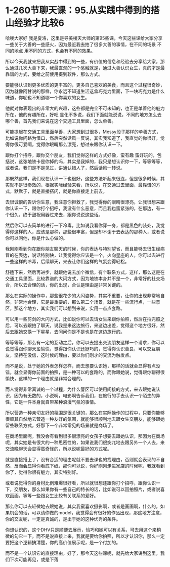 # 1-260节聊天课：95.从实践中得到的搭山经验才比较6

哈喽大家好 我是夏洛，这里是导美楼天大师的第95些课，今天这些课给大家分享一些关于大善的一些感火，因为最近我去拍了很多大善的事情，在不同的场景 不同的地点 用不同的方式，也会有不同的效果。

所以今天我就来把我从实战中得到的一些，有价值的信息和经验去分享给大家，那么通过几次大善下来，我最直观的一个感触就是，通过大善认识女生，真的才是最靠谱的方式，要给之前使用摄到软件，那么方式。

要能够认识到更多优质的更丰富的，更多自己喜欢的美食，而且这个过程很奇妙，因为就像阿甘说的那样，你永远不知道生活这盒巧克力里面，下一块巧克力是什么味道，你呢也不知道哪一个你喜欢的女生。

他就对你表现出的非常大的兴趣，这些都是完全不可未知的，也正是单善他的魅力所在，他的有趣所在，好吧 显化不多说，我们下面就能说说，不同的地方怎么去哪个善，首先我们来说在这个交通工具里面，怎么单善。

可能提起在交通工具里面单善，大家想到过很多，Messy段子那样的单善方式，比如说你问路为借口，然后突然话风一反说，其实我知道了，我直觉的你很好，觉得你很可爱啊，觉得你眼睛那么漂亮，想过来跟你认识一下。

跟你打个招呼，跟你交个朋友，我们觉得这样的方式好像，蛮有趣 蛮好玩的，包括说，这张地铁卡是你掉的吗，其实是我掉的，我只是想认识你一下，等等等等，或者说，我们是不是见过，讲通认错人了，然后话风一转说。

那既然这样，我们现在认识一下也很好，这些方法听起来很连，但是很多时候，其实就不是很奏效的，根据实际经验来看，所以说，在交通过去里面，最靠谱的方式，默默于，就是直接搭闪，就是你直接走上前去。

去很诚恨的告诉你生意，我注意你担救了，我觉得你的眼睛很漂亮，让我很想来跟你认识一下，跟你打个招呼，我没有什么恶意，而且我也蛮紧张的，在那边，有一个很久，终于鼓祝用器过来去，跟你说说这些话。

然后你可以去简单的进行一下冷毒，比如说我看你穿一身，都是黑色的装处，我觉得你这样的人，应该是那种，那些很丰富，但是却不谢于去表达的那种人，或者说你可以问他，你是什么心做的。

我刚刚看到你在跟你朋友聊天的时候，你的表达与特别望省，而且能够去很生经病冒的在表达，说话特别快，让我觉得你应该是一个，火向星座的人，你可以去进行一些这样的冷毒，后续聊天，来去让你们这样的气氛变得轻松。

舒适下来，然后再进步，就跟他说去加个微信，有个联系方式，这样，那么这是在交通工具里面，比较靠谱的大闪方式，因为地铁本身并不是一个，非常好的社交场合，所以去合理的话，你的出现，合认是理由是非常关键的。

那么在实际的操作中，那些很花少的大闪姿势，其实不重要，让你的出现非常地自然，非常地合理，它是最重要的，那么第二个场景，就是在一些流行点，一些景区，那这个地方，其实我们可以想到来说，实用一点点套路。

可以用一些剪剑的大闪方式，比如说你可以去请女生来跟你拍照，然后在拍完照之后，可以去跟拍了聊天，说我是来这边旅行，来这边出差，觉得这个地方很好，然后去跟她交换一下星星，去问问你是不是也是在这边旅行的。

等等等等，那么有一定的互动之后，你可以去提出交流朋友这样一个请求，你可以说觉得跟你聊天蛮愉快，觉得跟你认识还挺巧的，觉得你认识善良，可以交互朋友，坚持在没信，这时候的理由，要以你们刚才的交流为触发点。

而不是说，处于她的外表怎样怎样，而去想要认识她，那样的话就会显得有点没错，就会显得你前面的拍照，是一种可以的套路的，而你跟她说，觉得跟你聊得很愉快，这样的一个理由就是非常合理的。

而人觉得非常真诚的一个过程，为什么警区可以使用间接的方式，来去跟她说认识，因为有无数的，小说啊，电影啊告诉我们，在旅行的手去认识一个陌生的异性，它是一件本身就自带某种浪漫气氛的事情。

所以营造一种亲切友好的氛围是很关键的，那么在实际操作的过程中，只要你能够很顺其自然地去营造一种友好的氛围，就能够很顺利地去跟女生交朋友，能够跟她留些联系方式，好那下一个非常常见的场景就是商场了。

在商场里面呢，我没会有看到很多很漂亮的女孩子想要去跟她认识，那因为在商场呢，其实她是有很大的一种思密性的，如果说我们很突兀地去跟另外一个人去，来交流晚聊天会显得蛮奇怪的，所以说呢最好的方式呢。

就是直接搭上了，没有合适的理由呢就不要去课也的找理由，否则就会表现的不自然，反而会显得你看底下纸，那你可以说，你好刚刚走进家店的时候呢，我就看到你了，觉得你很有魅力，其实特别好。

或者说觉得你的身材比例难爆很好看，所以就很想还跟你打个招呼，跟你认识一下，交朋友，那么如果你有一些自己的特长的话，比如说可以回拍照片，或者说喜欢画画，等等一些跟女生比较有关联系的爱好。

那么你可以去轻微地去跟她说，其实我蛮喜欢摄影啊，或者是画画啊，什么的，如果机会的话，可以请你做的model，我觉得会有很好的作品出现，那这地方注意，你的交友呢，一定是真诚的，是出于她的这种优秀的条件。

你想认识的，这个DHV只是顺便去展示，恰巧和她可以有关系，可去用这个来稍微的勾它一下，而不是说直接上来，我就是要给你拍照，所以才认识你，那么一定要把这个逻辑搞清楚，你的高价值展示呢，是一个付加的。

而不是一个认识它的直接理由，好了，那今天这些课呢，就先给大家讲到这里，我们下次可能再见，或是下落